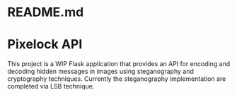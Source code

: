 # README.md

# Pixelock API

This project is a WIP Flask application that provides an API for encoding and decoding hidden messages in images using steganography and cryptography techniques. Currently the steganography implementation are completed via LSB technique.


